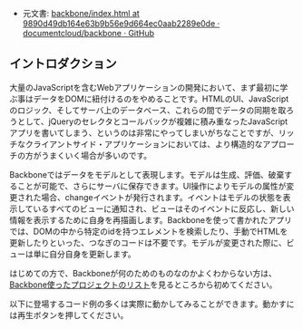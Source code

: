 +  元文書: [backbone/index.html at 9890d49db164e63b9b56e9d664ec0aab2289e0de · documentcloud/backbone · GitHub](https://github.com/documentcloud/backbone/blob/9890d49db164e63b9b56e9d664ec0aab2289e0de/index.html "backbone/index.html at 9890d49db164e63b9b56e9d664ec0aab2289e0de · documentcloud/backbone · GitHub")

## イントロダクション

大量のJavaScriptを含むWebアプリケーションの開発において、まず最初に学ぶ事はデータをDOMに紐付けるのをやめることです。HTMLのUI、JavaScriptのロジック、そしてサーバ上のデータベース、これらの間でデータの同期を取ろうとして、jQueryのセレクタとコールバックが複雑に積み重なったJavaScriptアプリを書いてしまう、というのは非常にやってしまいがちなことですが、リッチなクライアントサイド・アプリケーションにおいては、より構造的なアプローチの方がうまくいく場合が多いのです。

Backboneではデータをモデルとして表現します。モデルは生成、評価、破棄することが可能で、さらにサーバに保存できます。UI操作によりモデルの属性が変更された場合、changeイベントが発行されます。イベントはモデルの状態を表示しているすべてのビューに通知され、ビューはそのイベントに反応し、新しい情報を表示するために自身を再描画します。Backboneを使って書かれたアプリでは、DOMの中から特定のidを持つエレメントを検索したり、手動でHTMLを更新したりといった、つなぎのコードは不要です。モデルが変更された際に、ビューは単に自分自身を更新します。 

はじめての方で、Backboneが何のためのものなのかよくわからない方は、[Backbone使ったプロジェクトのリスト](http://backbonejs.org/#examples)を見るところから初めてください。

以下に登場するコード例の多くは実際に動かしてみることができます。動かすには再生ボタンを押してください。 

